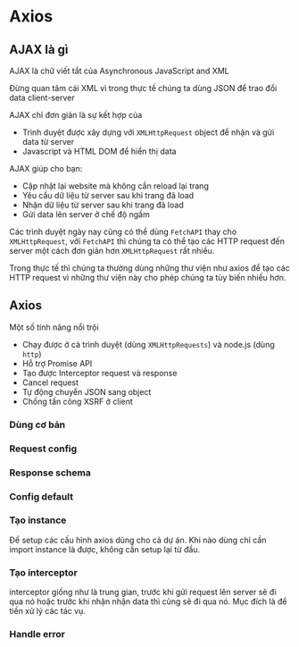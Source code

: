 # Axios

## AJAX là gì

AJAX là chữ viết tắt của Asynchronous JavaScript and XML

Đừng quan tâm cái XML vì trong thực tế chúng ta dùng JSON để trao đổi data client-server

AJAX chỉ đơn giản là sự kết hợp của

- Trình duyệt được xây dựng với `XMLHttpRequest` object để nhận và gửi data từ server
- Javascript và HTML DOM để hiển thị data

AJAX giúp cho bạn:

- Cập nhật lại website mà không cần reload lại trang
- Yêu cầu dữ liệu từ server sau khi trang đã load
- Nhận dữ liệu từ server sau khi trang đã load
- Gửi data lên server ở chế độ ngầm

Các trình duyệt ngày nay cũng có thể dùng `FetchAPI` thay cho `XMLHttpRequest`, với `FetchAPI` thì chúng ta có thể tạo các HTTP request đến server một cách đơn giản hơn `XMLHttpRequest` rất nhiều.

Trong thực tế thì chúng ta thường dùng những thư viện như axios để tạo các HTTP request vì những thư viện này cho phép chúng ta tùy biến nhiều hơn.

## Axios

Một số tính năng nổi trội

- Chạy được ở cả trình duyệt (dùng `XMLHttpRequests`) và node.js (dùng `http`)
- Hỗ trợ Promise API
- Tạo được Interceptor request và response
- Cancel request
- Tự động chuyển JSON sang object
- Chống tấn công XSRF ở client

### Dùng cơ bản

### Request config

### Response schema

### Config default

### Tạo instance

Để setup các cấu hình axios dùng cho cả dự án. Khi nào dùng chỉ cần import instance là được, không cần setup lại từ đầu.

### Tạo interceptor

interceptor giống như là trung gian, trước khi gửi request lên server sẽ đi qua nó hoặc trước khi nhận nhận data thì cũng sẽ đi qua nó. Mục đích là để tiền xử lý các tác vụ.

### Handle error
